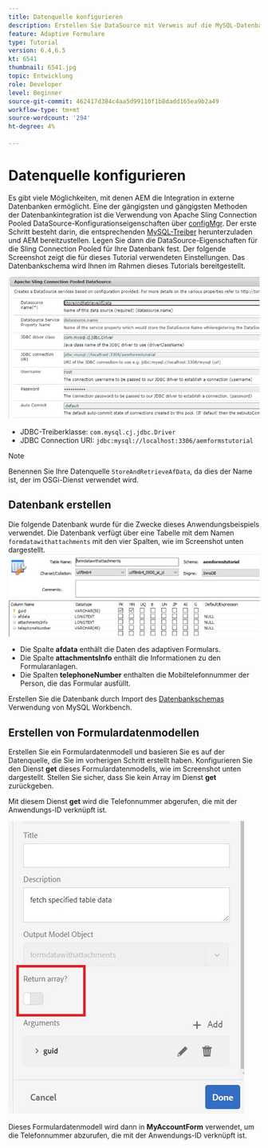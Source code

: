 ```yaml
---
title: Datenquelle konfigurieren
description: Erstellen Sie DataSource mit Verweis auf die MySQL-Datenbank
feature: Adaptive Formulare
type: Tutorial
version: 6.4,6.5
kt: 6541
thumbnail: 6541.jpg
topic: Entwicklung
role: Developer
level: Beginner
source-git-commit: 462417d384c4aa5d99110f1b8dadd165ea9b2a49
workflow-type: tm+mt
source-wordcount: '294'
ht-degree: 4%

---
```



# Datenquelle konfigurieren

Es gibt viele Möglichkeiten, mit denen AEM die Integration in externe Datenbanken ermöglicht. Eine der gängigsten und gängigsten Methoden der Datenbankintegration ist die Verwendung von Apache Sling Connection Pooled DataSource-Konfigurationseigenschaften über [configMgr](http://localhost:4502/system/console/configMgr).
Der erste Schritt besteht darin, die entsprechenden [MySQL-Treiber](https://mvnrepository.com/artifact/mysql/mysql-connector-java) herunterzuladen und AEM bereitzustellen.
Legen Sie dann die DataSource-Eigenschaften für die Sling Connection Pooled für Ihre Datenbank fest. Der folgende Screenshot zeigt die für dieses Tutorial verwendeten Einstellungen. Das Datenbankschema wird Ihnen im Rahmen dieses Tutorials bereitgestellt.

![data-source](assets/data-source.JPG)


* JDBC-Treiberklasse: `com.mysql.cj.jdbc.Driver`
* JDBC Connection URI: `jdbc:mysql://localhost:3306/aemformstutorial`

>[!NOTE]
>Benennen Sie Ihre Datenquelle `StoreAndRetrieveAfData`, da dies der Name ist, der im OSGi-Dienst verwendet wird.


## Datenbank erstellen


Die folgende Datenbank wurde für die Zwecke dieses Anwendungsbeispiels verwendet. Die Datenbank verfügt über eine Tabelle mit dem Namen `formdatawithattachments` mit den vier Spalten, wie im Screenshot unten dargestellt.
![data-base](assets/table-schema.JPG)

* Die Spalte **afdata** enthält die Daten des adaptiven Formulars.
* Die Spalte **attachmentsInfo** enthält die Informationen zu den Formularanlagen.
* Die Spalten **telephoneNumber** enthalten die Mobiltelefonnummer der Person, die das Formular ausfüllt.

Erstellen Sie die Datenbank durch Import des [Datenbankschemas](assets/data-base-schema.sql)
Verwendung von MySQL Workbench.

## Erstellen von Formulardatenmodellen

Erstellen Sie ein Formulardatenmodell und basieren Sie es auf der Datenquelle, die Sie im vorherigen Schritt erstellt haben.
Konfigurieren Sie den Dienst **get** dieses Formulardatenmodells, wie im Screenshot unten dargestellt.
Stellen Sie sicher, dass Sie kein Array im Dienst **get** zurückgeben.

Mit diesem Dienst **get** wird die Telefonnummer abgerufen, die mit der Anwendungs-ID verknüpft ist.

![get-service](assets/get-service.JPG)

Dieses Formulardatenmodell wird dann in **MyAccountForm** verwendet, um die Telefonnummer abzurufen, die mit der Anwendungs-ID verknüpft ist.

